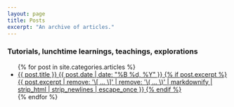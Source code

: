 ```yaml
---
layout: page
title: Posts
excerpt: "An archive of articles."
---
```


<h3>Tutorials, lunchtime learnings, teachings, explorations</h3>
<ul class="post-list">
{% for post in site.categories.articles %} 
    <li>
        <article>
            <a href="{{ site.url }}{{ post.url }}">{{ post.title }} <span class="entry-date">
                    <time datetime="{{ post.date | date_to_xmlschema }}">{{ post.date | date: "%B %d, %Y"
                        }}</time></span>
                {% if post.excerpt %}
                <span class="excerpt">{{ post.excerpt | remove: '\[ ... \]' | remove: '\( ... \)' | markdownify | strip_html | strip_newlines | escape_once }}</span>
                {% endif %}
            </a>
        </article>
    </li>
{% endfor %}
</ul>
</ul>

